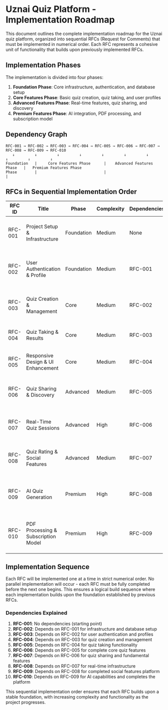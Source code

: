 # Uznai Quiz Platform - Implementation Roadmap

This document outlines the complete implementation roadmap for the Uznai quiz platform, organized into sequential RFCs (Request for Comments) that must be implemented in numerical order. Each RFC represents a cohesive unit of functionality that builds upon previously implemented RFCs.

## Implementation Phases

The implementation is divided into four phases:

1. **Foundation Phase**: Core infrastructure, authentication, and database setup
2. **Core Features Phase**: Basic quiz creation, quiz taking, and user profiles
3. **Advanced Features Phase**: Real-time features, quiz sharing, and discovery
4. **Premium Features Phase**: AI integration, PDF processing, and subscription model

## Dependency Graph

```
RFC-001 → RFC-002 → RFC-003 → RFC-004 → RFC-005 → RFC-006 → RFC-007 → RFC-008 → RFC-009 → RFC-010
   ↓         ↓         ↓         ↓         ↓         ↓         ↓         ↓         ↓         ↓
Foundation   |     Core Features Phase      |    Advanced Features Phase   |   Premium Features Phase
Phase        |                              |                              |
```

## RFCs in Sequential Implementation Order

| RFC ID | Title | Phase | Complexity | Dependencies | Description |
|--------|-------|-------|------------|--------------|-------------|
| RFC-001 | Project Setup & Infrastructure | Foundation | Medium | None | Initial project setup, CI/CD pipeline, database configuration |
| RFC-002 | User Authentication & Profile | Foundation | Medium | RFC-001 | User registration, login, session management, and basic profile |
| RFC-003 | Quiz Creation & Management | Core | Medium | RFC-002 | Manual quiz creation, editing, and management features |
| RFC-004 | Quiz Taking & Results | Core | Medium | RFC-003 | Quiz access, completion, and results display |
| RFC-005 | Responsive Design & UI Enhancement | Core | Medium | RFC-004 | Cross-device compatibility and UI/UX improvements |
| RFC-006 | Quiz Sharing & Discovery | Advanced | Medium | RFC-005 | Quiz sharing links, public quiz discovery, and search |
| RFC-007 | Real-Time Quiz Sessions | Advanced | High | RFC-006 | WebSocket infrastructure, live sessions, and leaderboards |
| RFC-008 | Quiz Rating & Social Features | Advanced | Medium | RFC-007 | Rating system, feedback, and social interactions |
| RFC-009 | AI Quiz Generation | Premium | High | RFC-008 | OpenAI integration for quiz generation from text prompts |
| RFC-010 | PDF Processing & Subscription Model | Premium | High | RFC-009 | PDF text extraction for quiz generation and premium subscriptions |

## Implementation Sequence

Each RFC will be implemented one at a time in strict numerical order. No parallel implementation will occur - each RFC must be fully completed before the next one begins. This ensures a logical build sequence where each implementation builds upon the foundation established by previous RFCs.

### Dependencies Explained

1. **RFC-001**: No dependencies (starting point)
2. **RFC-002**: Depends on RFC-001 for infrastructure and database setup
3. **RFC-003**: Depends on RFC-002 for user authentication and profiles
4. **RFC-004**: Depends on RFC-003 for quiz creation and management
5. **RFC-005**: Depends on RFC-004 for quiz taking functionality
6. **RFC-006**: Depends on RFC-005 for complete core quiz features
7. **RFC-007**: Depends on RFC-006 for quiz sharing and fundamental features
8. **RFC-008**: Depends on RFC-007 for real-time infrastructure
9. **RFC-009**: Depends on RFC-008 for completed social features platform
10. **RFC-010**: Depends on RFC-009 for AI capabilities and completes the platform

This sequential implementation order ensures that each RFC builds upon a stable foundation, with increasing complexity and functionality as the project progresses.
